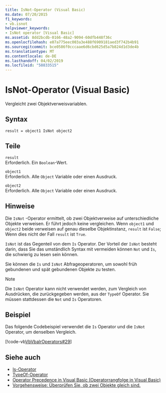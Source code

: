 ```yaml
---
title: IsNot-Operator (Visual Basic)
ms.date: 07/20/2015
f1_keywords:
- vb.isnot
helpviewer_keywords:
- IsNot operator [Visual Basic]
ms.assetid: 8dd2bcdb-0166-48a2-9094-60dfb448f36c
ms.openlocfilehash: e07a775eec003a3e488f6909181aed3f742b4b91
ms.sourcegitcommit: bce0586f0cccaae6d6cbd625d5a7b824d1d3de4b
ms.translationtype: MT
ms.contentlocale: de-DE
ms.lasthandoff: 04/02/2019
ms.locfileid: "58833515"
---
```

# <a name="isnot-operator-visual-basic"></a>IsNot-Operator (Visual Basic)
Vergleicht zwei Objektverweisvariablen.  
  
## <a name="syntax"></a>Syntax  
  
```  
result = object1 IsNot object2  
```  
  
## <a name="parts"></a>Teile  
 `result`  
 Erforderlich. Ein `Boolean`-Wert.  
  
 `object1`  
 Erforderlich. Alle `Object` Variable oder einen Ausdruck.  
  
 `object2`  
 Erforderlich. Alle `Object` Variable oder einen Ausdruck.  
  
## <a name="remarks"></a>Hinweise  
 Die `IsNot` -Operator ermittelt, ob zwei Objektverweise auf unterschiedliche Objekte verweisen. Er führt jedoch keine vergleichen. Wenn `object1` und `object2` beide verweisen auf genau dieselbe Objektinstanz, `result` ist `False`; Wenn dies nicht der Fall `result` ist `True`.  
  
 `IsNot` ist das Gegenteil von dem `Is` Operator. Der Vorteil der `IsNot` besteht darin, dass Sie das umständlich Syntax mit vermeiden können `Not` und `Is`, die schwierig zu lesen sein können.  
  
 Sie können die `Is` und `IsNot` Abfrageoperatoren, um sowohl früh gebundenen und spät gebundenen Objekte zu testen.  
  
> [!NOTE]
>  Die `IsNot` Operator kann nicht verwendet werden, zum Vergleich von Ausdrücken, die zurückgegeben werden, aus der `TypeOf` Operator. Sie müssen stattdessen die `Not` und `Is` Operatoren.  
  
## <a name="example"></a>Beispiel  
 Das folgende Codebeispiel verwendet die `Is` Operator und die `IsNot` Operator, um denselben Vergleich.  
  
 [!code-vb[VbVbalrOperators#29](~/samples/snippets/visualbasic/VS_Snippets_VBCSharp/VbVbalrOperators/VB/Class1.vb#29)]  
  
## <a name="see-also"></a>Siehe auch

- [Is-Operator](../../../visual-basic/language-reference/operators/is-operator.md)
- [TypeOf-Operator](../../../visual-basic/language-reference/operators/typeof-operator.md)
- [Operator Precedence in Visual Basic (Operatorrangfolge in Visual Basic)](../../../visual-basic/language-reference/operators/operator-precedence.md)
- [Vorgehensweise: Überprüfen Sie, ob zwei Objekte gleich sind.](../../../visual-basic/programming-guide/language-features/operators-and-expressions/how-to-test-whether-two-objects-are-the-same.md)

